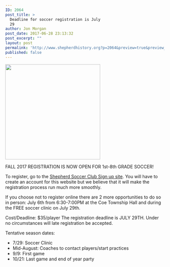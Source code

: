 ```yaml
---
ID: 2064
post_title: >
  Deadline for soccer registration is July
  29
author: Jon Morgan
post_date: 2017-06-28 23:13:32
post_excerpt: ""
layout: post
permalink: 'http://www.shepherdhistory.org?p=2064&preview=true&preview_id=2064'
published: false
---
```

<p><img src="http://www.shepherdhistory.org/wp-content/uploads/2017/06/null-8.png" width="300" height="300" alt="" title=""></p>
<p>FALL 2017 REGISTRATION IS NOW OPEN FOR 1st-8th GRADE SOCCER!</p>
<p>To register, go to the <a href="leagues.bluesombrero.com/shepherdsoccer">Shepherd Soccer Club Sign up site</a>. You will have to create an account for this website but we believe that it will make the registration process run much more smoothly.</p>
<p>If you choose not to register online there are 2 more opportunities to do so in person: July 6th from 6:30-7:00PM at the Coe Township Hall and during the FREE soccer clinic on July 29th.</p>
<p>Cost/Deadline: $35/player The registration deadline is JULY 29TH. Under no circumstances will late registration be accepted.</p>
<p>Tentative season dates:</p>
<ul>
<li>7/29: Soccer Clinic</li>
<li>Mid-August: Coaches to contact players/start practices</li>
<li>9/9: First game</li>
<li>10/21: Last game and end of year party</li>
</ul>